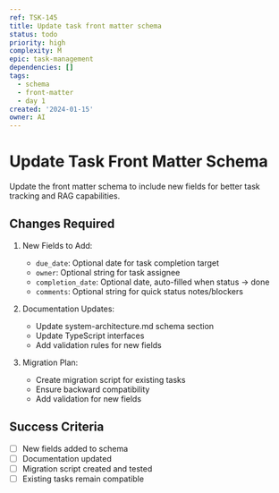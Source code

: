 ```yaml
---
ref: TSK-145
title: Update task front matter schema
status: todo
priority: high
complexity: M
epic: task-management
dependencies: []
tags:
  - schema
  - front-matter
  - day 1
created: '2024-01-15'
owner: AI
---
```

# Update Task Front Matter Schema

Update the front matter schema to include new fields for better task tracking and RAG capabilities.

## Changes Required

1. New Fields to Add:

   - `due_date`: Optional date for task completion target
   - `owner`: Optional string for task assignee
   - `completion_date`: Optional date, auto-filled when status -> done
   - `comments`: Optional string for quick status notes/blockers

2. Documentation Updates:

   - Update system-architecture.md schema section
   - Update TypeScript interfaces
   - Add validation rules for new fields

3. Migration Plan:
   - Create migration script for existing tasks
   - Ensure backward compatibility
   - Add validation for new fields

## Success Criteria

- [ ] New fields added to schema
- [ ] Documentation updated
- [ ] Migration script created and tested
- [ ] Existing tasks remain compatible
